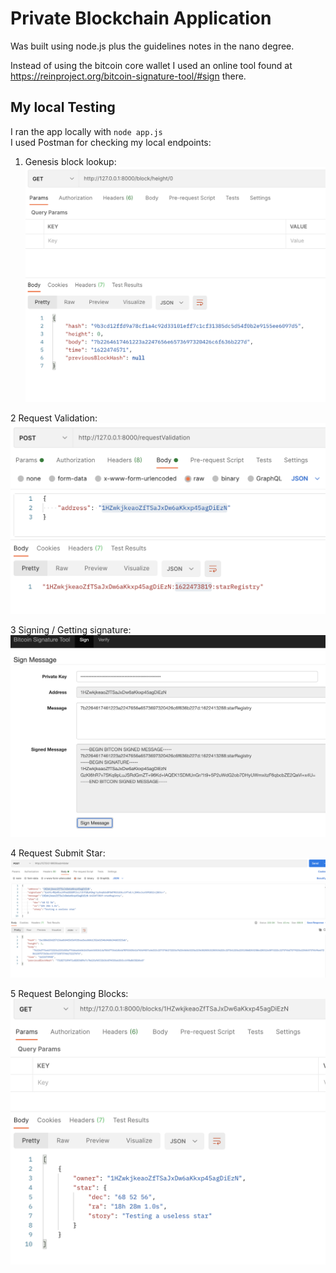 # Private Blockchain Application

Was built using node.js plus the guidelines notes in the nano degree.

Instead of using the bitcoin core wallet I used an online tool found at https://reinproject.org/bitcoin-signature-tool/#sign there.

          
## My local Testing

I ran the app locally with `node app.js`  
I used Postman for checking my local endpoints:

1. Genesis block lookup:
   ![alt text](https://github.com/5pence/Build_private_blockchain/blob/main/genesisBlock.png "postman block/height/0 lookup")

2 Request Validation:
![alt text](https://github.com/5pence/Build_private_blockchain/blob/main/requestValid.png "postman request validation lookup")

3 Signing / Getting signature:
![alt text](https://github.com/5pence/Build_private_blockchain/blob/main/signing.png "using online tool for signature")

4 Request Submit Star:
![alt text](https://github.com/5pence/Build_private_blockchain/blob/main/submitStar.png "postman request submitStar lookup")

5 Request Belonging Blocks:
![alt text](https://github.com/5pence/Build_private_blockchain/blob/main/getBelongingBlocks.png "postman request blocks belonging lookup")

